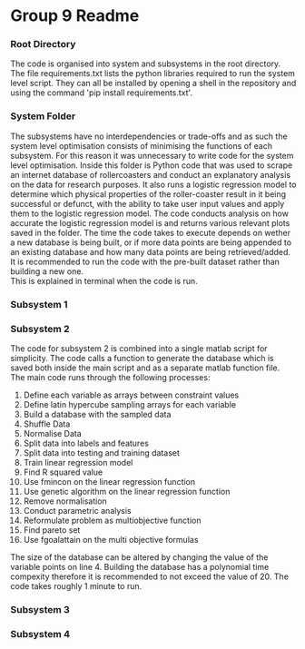 # Group 9 Readme 

### Root Directory
The code is organised into system and subsystems in the root directory. The file requirements.txt 
lists the python libraries required to run the system level script. They can all be installed by opening a shell in the 
repository and using the command 'pip install requirements.txt'.

### System Folder
The subsystems have no interdependencies or trade-offs and as such the system level optimisation
consists of minimising the functions of each subsystem. For this reason it was unnecessary to
write code for the system level optimisation. Inside this folder is Python code that was used
to scrape an internet database of rollercoasters and conduct an explanatory analysis on the data for research purposes.
It also runs a logistic regression model to determine which physical properties of the roller-coaster
result in it being successful or defunct, with the ability to take user input values and apply them 
to the logistic regression model. The code conducts analysis on how accurate the logistic regression model is
and returns various relevant plots saved in the folder. The time the code takes to execute depends on wether a new database is being built,
or if more data points are being appended to an existing database and how many data points are being retrieved/added. It is recommended to run the code with the pre-built dataset rather than building a new one. <br /> This is explained in terminal when the code is run.

### Subsystem 1
### Subsystem 2
The code for subsystem 2 is combined into a single matlab script for simplicity. The code calls a function to generate the database which is saved both inside the main script and as a separate matlab function file.  <br />
The main code runs through the following processes:
1. Define each variable as arrays between constraint values
2. Define latin hypercube sampling arrays for each variable
3. Build a database with the sampled data
4. Shuffle Data
5. Normalise Data
6. Split data into labels and features
7. Split data into testing and training dataset
8. Train linear regression model
9. Find R squared value
10. Use fmincon on the linear regression function
11. Use genetic algorithm on the linear regression function
12. Remove normalisation
13. Conduct parametric analysis
14. Reformulate problem as multiobjective function
15. Find pareto set
16. Use fgoalattain on the multi objective formulas

The size of the database can be altered by changing the value of the variable points on line 4. Building the database has a polynomial time compexity therefore it is recommended to not exceed the value of 20. The code takes roughly 1 minute to run.


### Subsystem 3
### Subsystem 4
